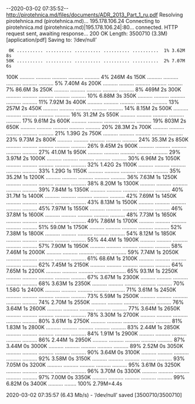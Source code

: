 --2020-03-02 07:35:52--  http://pirotehnica.md/files/documents/ADR_2013_Part_1_ru.pdf
Resolving pirotehnica.md (pirotehnica.md)... 195.178.106.24
Connecting to pirotehnica.md (pirotehnica.md)|195.178.106.24|:80... connected.
HTTP request sent, awaiting response... 200 OK
Length: 3500710 (3.3M) [application/pdf]
Saving to: ‘/dev/null’

     0K .......... .......... .......... .......... ..........  1% 3.62M 8s
    50K .......... .......... .......... .......... ..........  2% 7.07M 6s
   100K .......... .......... .......... .......... ..........  4%  246M 4s
   150K .......... .......... .......... .......... ..........  5% 7.40M 4s
   200K .......... .......... .......... .......... ..........  7% 86.6M 3s
   250K .......... .......... .......... .......... ..........  8%  469M 2s
   300K .......... .......... .......... .......... .......... 10% 6.88M 3s
   350K .......... .......... .......... .......... .......... 11% 7.92M 3s
   400K .......... .......... .......... .......... .......... 13%  257M 2s
   450K .......... .......... .......... .......... .......... 14% 8.15M 2s
   500K .......... .......... .......... .......... .......... 16% 31.2M 2s
   550K .......... .......... .......... .......... .......... 17% 9.61M 2s
   600K .......... .......... .......... .......... .......... 19%  803M 2s
   650K .......... .......... .......... .......... .......... 20% 28.3M 2s
   700K .......... .......... .......... .......... .......... 21% 1.39G 2s
   750K .......... .......... .......... .......... .......... 23% 9.73M 2s
   800K .......... .......... .......... .......... .......... 24% 35.3M 2s
   850K .......... .......... .......... .......... .......... 26% 9.45M 2s
   900K .......... .......... .......... .......... .......... 27% 41.0M 1s
   950K .......... .......... .......... .......... .......... 29% 3.97M 2s
  1000K .......... .......... .......... .......... .......... 30% 6.96M 2s
  1050K .......... .......... .......... .......... .......... 32% 1.42G 2s
  1100K .......... .......... .......... .......... .......... 33% 1.29G 1s
  1150K .......... .......... .......... .......... .......... 35% 35.2M 1s
  1200K .......... .......... .......... .......... .......... 36% 7.63M 1s
  1250K .......... .......... .......... .......... .......... 38% 8.20M 1s
  1300K .......... .......... .......... .......... .......... 39% 7.84M 1s
  1350K .......... .......... .......... .......... .......... 40% 31.7M 1s
  1400K .......... .......... .......... .......... .......... 42% 7.69M 1s
  1450K .......... .......... .......... .......... .......... 43% 8.13M 1s
  1500K .......... .......... .......... .......... .......... 45% 7.97M 1s
  1550K .......... .......... .......... .......... .......... 46% 37.8M 1s
  1600K .......... .......... .......... .......... .......... 48% 7.73M 1s
  1650K .......... .......... .......... .......... .......... 49% 7.86M 1s
  1700K .......... .......... .......... .......... .......... 51% 59.0M 1s
  1750K .......... .......... .......... .......... .......... 52% 7.38M 1s
  1800K .......... .......... .......... .......... .......... 54% 8.12M 1s
  1850K .......... .......... .......... .......... .......... 55% 44.4M 1s
  1900K .......... .......... .......... .......... .......... 57% 7.90M 1s
  1950K .......... .......... .......... .......... .......... 58% 7.46M 1s
  2000K .......... .......... .......... .......... .......... 59% 7.74M 1s
  2050K .......... .......... .......... .......... .......... 61% 68.6M 1s
  2100K .......... .......... .......... .......... .......... 62% 7.45M 1s
  2150K .......... .......... .......... .......... .......... 64% 7.65M 1s
  2200K .......... .......... .......... .......... .......... 65% 93.1M 1s
  2250K .......... .......... .......... .......... .......... 67% 3.67M 1s
  2300K .......... .......... .......... .......... .......... 68% 3.63M 1s
  2350K .......... .......... .......... .......... .......... 70% 1.58G 1s
  2400K .......... .......... .......... .......... .......... 71% 3.61M 1s
  2450K .......... .......... .......... .......... .......... 73% 5.59M 1s
  2500K .......... .......... .......... .......... .......... 74% 2.70M 1s
  2550K .......... .......... .......... .......... .......... 76% 3.64M 1s
  2600K .......... .......... .......... .......... .......... 77% 3.64M 1s
  2650K .......... .......... .......... .......... .......... 78% 3.30M 1s
  2700K .......... .......... .......... .......... .......... 80% 3.61M 1s
  2750K .......... .......... .......... .......... .......... 81% 1.83M 1s
  2800K .......... .......... .......... .......... .......... 83% 2.44M 1s
  2850K .......... .......... .......... .......... .......... 84% 1.91M 1s
  2900K .......... .......... .......... .......... .......... 86% 2.44M 1s
  2950K .......... .......... .......... .......... .......... 87% 3.44M 0s
  3000K .......... .......... .......... .......... .......... 89% 2.52M 0s
  3050K .......... .......... .......... .......... .......... 90% 3.64M 0s
  3100K .......... .......... .......... .......... .......... 92% 3.58M 0s
  3150K .......... .......... .......... .......... .......... 93% 7.05M 0s
  3200K .......... .......... .......... .......... .......... 95% 3.61M 0s
  3250K .......... .......... .......... .......... .......... 96% 3.70M 0s
  3300K .......... .......... .......... .......... .......... 97% 7.00M 0s
  3350K .......... .......... .......... .......... .......... 99% 6.82M 0s
  3400K .......... ........                                   100% 2.79M=4.4s

2020-03-02 07:35:57 (6.43 Mb/s) - ‘/dev/null’ saved [3500710/3500710]

